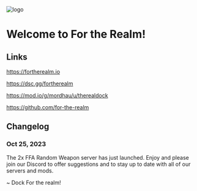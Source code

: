 ![logo](https://fortherealm.io/img/motd.png)

# Welcome to For the Realm!

## Links
https://fortherealm.io

https://dsc.gg/fortherealm

https://mod.io/g/mordhau/u/therealdock

https://github.com/for-the-realm


## Changelog

### Oct 25, 2023

The 2x FFA Random Weapon server has just launched.
Enjoy and please join our Discord to offer suggestions
and to stay up to date with all of our servers and
mods.

~ Dock
For the realm!
